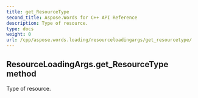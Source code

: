 ```yaml
---
title: get_ResourceType
second_title: Aspose.Words for C++ API Reference
description: Type of resource. 
type: docs
weight: 0
url: /cpp/aspose.words.loading/resourceloadingargs/get_resourcetype/
---
```

## ResourceLoadingArgs.get_ResourceType method


Type of resource. 

